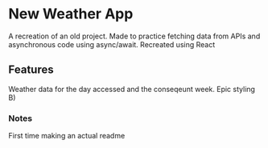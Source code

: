 # New Weather App
A recreation of an old project.
Made to practice fetching data from APIs and asynchronous code using async/await. 
Recreated using React

## Features
Weather data for the day accessed and the conseqeunt week.
Epic styling B)

### Notes
First time making an actual readme